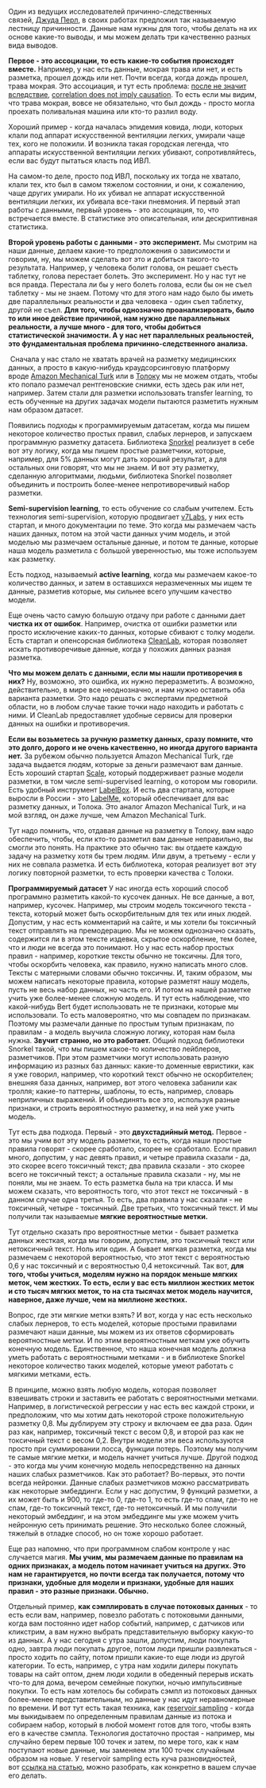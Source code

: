 
Один из ведущих исследователей причинно-следственных связей, [Джуда Перл](http://bayes.cs.ucla.edu/jp_home.html), в своих работах предложил так называемую лестницу причинности. Данные нам нужны для того, чтобы делать на их основе какие-то выводы, и мы можем делать три качественно разных вида выводов.

**Первое - это ассоциации, то есть какие-то события происходят вместе.** Например, у нас есть данные, мокрая трава или нет, и есть разметка, прошел дождь или нет. Почти всегда, когда дождь прошел, трава мокрая. Это ассоциация, и тут есть проблема: [после не значит вследствие](https://ru.wikipedia.org/wiki/%D0%9B%D0%BE%D0%B3%D0%B8%D1%87%D0%B5%D1%81%D0%BA%D0%B0%D1%8F_%D0%BE%D1%88%D0%B8%D0%B1%D0%BA%D0%B0), [correlation does not imply causation](https://en.wikipedia.org/wiki/Correlation_does_not_imply_causation). То есть если мы видим, что трава мокрая, вовсе не обязательно, что был дождь - просто могла проехать поливальная машина или кто-то разлил воду.

Хороший пример - когда началась эпидемия ковида, люди, которых клали под аппарат искусственной вентиляции легких, умирали чаще тех, кого не положили. И возникла такая городская легенда, что аппараты искусственной вентиляции легких убивают, сопротивляйтесь, если вас будут пытаться класть под ИВЛ.

На самом-то деле, просто под ИВЛ, поскольку их тогда не хватало, клали тех, кто был в самом тяжелом состоянии, и они, к сожалению, чаще других умирали. Но их убивал не аппарат искусственной вентиляции легких, их убивала все-таки пневмония. И первый этап работы с данными, первый уровень - это ассоциация, то, что встречается вместе. В статистике это описательная, или дескриптивная статистика.

**Второй уровень работы с данными - это эксперимент.** Мы смотрим на наши данные, делаем какие-то предположения о зависимости и говорим, ну, мы можем сделать вот это и добиться такого-то результата. Например, у человека болит голова, он решает съесть таблетку, голова перестает болеть. Это эксперимент. Но у нас тут не вся правда. Перестала ли бы у него болеть голова, если бы он не съел таблетку - мы не знаем. Потому что для этого нам надо было бы иметь две параллельных реальности и два человека - один съел таблетку, другой не съел. **Для того, чтобы однозначно проанализировать, было то или иное действие причиной, нам нужно две параллельных реальности, а лучше много - для того, чтобы добиться статистической значимости. А у нас нет параллельных реальностей, это фундаментальная проблема причинно-следственного анализа.** 


 Сначала у нас стало не хватать врачей на разметку медицинских данных, а просто в какую-нибудь краудсорсинговую платформу вроде [Amazon Mechanical Turk](https://www.mturk.com/) или в [Толоку](https://toloka.ai/) мы не можем отдать, чтобы кто попало размечал рентгеновские снимки, есть здесь рак или нет, например. 
Затем стали для разметки использовать transfer learning, то есть обученные на других задачах модели пытаются разметить нужным нам образом датасет.

Появились подходы к программируемым датасетам, когда мы пишем некоторое количество простых правил, слабых лернеров, и запускаем программную разметку датасета. Библиотека [Snorkel](https://www.snorkel.org/) реализует в себе вот эту логику, когда мы пишем простые разметчики, которые, например, для 5% данных могут дать хороший результат, а для остальных они говорят, что мы не знаем. И вот эту разметку, сделанную алгоритмами, людьми, библиотека Snorkel позволяет объединить и построить более-менее непротиворечивый набор разметки. 

**Semi-supervision learning**, то есть обучение со слабым учителем. Есть технология semi-supervision, которую продвигает [v7Labs](https://www.v7labs.com/blog/semi-supervised-learning-guide), у них есть стартап, и много документации по теме. Это когда мы размечаем часть наших данных, потом на этой части данных учим модель, и этой моделью мы размечаем остальные данные, и потом те данные, которые наша модель разметила с большой уверенностью, мы тоже используем как разметку. 

Есть подход, называемый **active learning**, когда мы размечаем какое-то количество данных, и затем в оставшихся неразмеченных мы ищем те данные, разметив которые, мы сильнее всего улучшим качество модели. 

Еще очень часто самую большую отдачу при работе с данными дает **чистка их от ошибок**. Например, очистка от ошибки разметки или просто исключение каких-то данных, которые сбивают с толку модели. Есть стартап и опенсорсная библиотека [CleanLab](https://github.com/cleanlab/cleanlab), которая позволяет искать противоречивые данные, когда у похожих данных разная разметка.  

**Что мы можем делать с данными, если мы нашли противоречия в них?** Ну, возможно, это ошибка, их нужно переразметить. А возможно, действительно, в мире все неоднозначно, и нам нужно оставить оба варианта разметки. Это надо решать с экспертами предметной области, но в любом случае такие точки надо находить и работать с ними. И CleanLab предоставляет удобные сервисы для проверки данных на ошибки и противоречия. 


**Если вы возьметесь за ручную разметку данных, сразу помните, что это долго, дорого и не очень качественно, но иногда другого варианта нет.** За рубежом обычно пользуется Amazon Mechanical Turk, где задача выдается людям, которые за деньги размечают вам данные. Есть хороший стартап [Scale](https://scale.com/), который поддерживает разные модели разметки, в том числе semi-supervised learning, о котором мы говорили. Есть удобный инструмент [LabelBox](https://labelbox.com/). И есть два стартапа, которые выросли в России - это [LabelMe](https://labelme.ru/), который обеспечивает для вас разметку данных, и Толока. Это аналог Amazon Mechanical Turk, и на мой взгляд, он даже лучше, чем Amazon Mechanical Turk.

Тут надо помнить, что, отдавая данные на разметку в Толоку, вам надо обеспечить, чтобы, если кто-то разметил вам данные неправильно, вы смогли это понять. На практике это обычно так: вы отдаете каждую задачу на разметку хотя бы трем людям. Или двум, а третьему - если у них не совпала разметка. И есть библиотека, которая реализует вот эту логику повторной разметки, то есть проверки качества с Толоки. 

**Программируемый датасет**
У нас иногда есть хороший способ программно разметить какой-то кусочек данных. Не все данные, а вот, например, кусочек. Например, мы строим модель токсичного текста - текста, который может быть оскорбительным для тех или иных людей. Допустим, у нас есть комментарий на сайте, и мы хотели бы токсичный текст отправлять на премодерацию. Мы не можем однозначно сказать, содержится ли в этом тексте издевка, скрытое оскорбление, тем более, что и люди не всегда это понимают. Но у нас есть набор простых правил - например, короткие тексты обычно не токсичны. Для того, чтобы оскорбить человека, как правило, нужно написать много слов. Тексты с матерными словами обычно токсичны. И, таким образом, мы можем написать некоторые правила, которые разметят нашу модель, пусть не весь набор данных, но часть его. И потом на нашей разметке учить уже более-менее сложную модель. И тут есть наблюдение, что какой-нибудь Bert будет использовать не те признаки, которые мы использовали. То есть маловероятно, что мы совпадем по признакам. Поэтому мы размечали данные по простым тупым признакам, по правилам - а модель выучила сложную логику, которая нам была нужна. **Звучит странно, но это работает.** Общий подход библиотеки Snorkel такой, что мы пишем какое-то количество лейблеров, разметчиков. При этом разметчики могут использовать разную информацию из разных баз данных: какие-то доменные евристики, как я уже говорил, например, что короткий текст обычно не оскорбителен; внешняя база данных, например, вот этого человека забанили как тролля; какие-то паттерны, шаблоны, то есть, например, словарь неприличных выражений. И объединять все это, используя разные признаки, и строить вероятностную разметку, и на ней уже учить модель.

Тут есть два подхода. Первый - это **двухстадийный метод.** Первое - это мы учим вот эту модель разметки, то есть, когда наши простые правила говорят - скорее сработало, скорее не сработало. Если правил много, допустим, у нас девять правил, и четыре правила сказали - да, это скорее всего токсичный текст; два правила сказали - это скорее всего не токсичный текст; а остальные правила сказали - ну, мы не поняли, мы не знаем. То есть разметка была на три класса. И мы можем сказать, что вероятность того, что этот текст не токсичный - в данном случае одна третья. То есть, два правила у нас сказали - не токсичный, четыре - токсичный. Две третьих, что токсичный текст. И мы получили так называемые **мягкие вероятностные метки.**  

Тут отдельно сказать про вероятностные метки - бывает разметка данных жесткая, когда мы говорим, допустим, это токсичный текст или нетоксичный текст. Ноль или один. А бывает мягкая разметка, когда мы размечаем с некоторой вероятностью, что этот текст с вероятностью 0,6 у нас токсичный и с вероятностью 0,4 нетоксичный. Так вот, **для того, чтобы учиться, моделям нужно на порядок меньше мягких меток, чем жестких. То есть, если у вас есть миллион жестких меток и сто тысяч мягких меток, то на ста тысячах меток модель научится, наверное, даже лучше, чем на миллионе жестких.**


Вопрос, где эти мягкие метки взять? И вот, когда у нас есть несколько слабых лернеров, то есть моделей, которые простыми правилами размечают наши данные, мы можем из их ответов сформировать вероятностные метки. И по этим вероятностным меткам уже обучить конечную модель. Единственное, что наша конечная модель должна уметь работать с вероятностными метками - и в библиотеке Snorkel некоторое количество таких моделей, которые умеют работать с мягкими метками, есть.

В принципе, можно взять любую модель, которая позволяет взвешивать строки и заставить ее работать с вероятностными метками. Например, в логистической регрессии у нас есть вес каждой строки, и предположим, что мы хотим дать некоторой строке положительную разметку 0,8. Мы дублируем эту строку и включаем ее два раза. Один раз как, например, токсичный текст с весом 0,8, и второй раз как не токсичный текст с весом 0,2. Внутри модели эти веса используются просто при суммировании лосса, функции потерь. Поэтому мы получим те самые мягкие метки, и модель начнет учиться лучше. Другой подход - это когда мы учим конечную модель непосредственно на данных наших слабых разметчиков. Как это работает? Во-первых, это почти всегда нейронки. Данные слабых разметчиков можно рассматривать как некоторые эмбеддинги. Если у нас допустим, 9 функций разметки, а их может быть и 900, то где-то 0, где-то 1, то есть где-то спам, где-то не спам, где-то токсичный текст, где-то нетоксичный. И мы получили некоторый эмбеддинг, и на этом эмбеддинге мы уже можем учить нейронную сеть принимать решение. Это несколько более сложный, тяжелый в отладке способ, но он тоже хорошо работает. 

Еще раз напомню, что при программном слабом контроле у нас случается магия. **Мы учим, мы размечаем данные по правилам на одних признаках, а модель потом начинает учиться на других. Это нам не гарантируется, но почти всегда так получается, потому что признаки, удобные для модели и признаки, удобные для наших правил - это разные признаки. Обычно.**


Отдельный пример, **как сэмплировать в случае потоковых данных** - то есть если вам, например, повезло работать с потоковыми данными, когда вам постоянно идет набор событий, например, с датчиков или кликстрим, а вам нужно выбрать представительную выборку какую-то из данных. А у нас сегодня с утра зашли, допустим, люди покупать одно, завтра люди покупать другое, потом люди пришли развлекаться - просто ходить по сайту, потом пришли какие-то еще люди из другой категории. То есть, например, с утра нам ходили дилеры покупать товары на сайт оптом, днем люди ходили в обеденный перерыв искать что-то для дома, вечером семейные покупки, ночью импульсивные покупки. То есть нам хотелось бы собирать сэмпл из потоковых данных более-менее представительным, но данные у нас идут неравномерные по времени. И вот тут есть такая техника, как [reservoir sampling](https://ru.wikipedia.org/wiki/Reservoir_sampling) - когда мы выкидываем по определенным правилам данные из потока и собираем набор, который в любой момент готов для того, чтобы взять его в качестве сэмпла. Технология достаточно простая - например, мы случайно берем первые 100 точек и затем, по мере того, как к нам поступают новые данные, мы заменяем эти 100 точек случайным образом на новые. У reservoir sampling есть куча разновидностей, вот [ссылка на статью](https://arxiv.org/pdf/1510.08560.pdf), можно разобрать, как конкретно в вашем случае его делать.